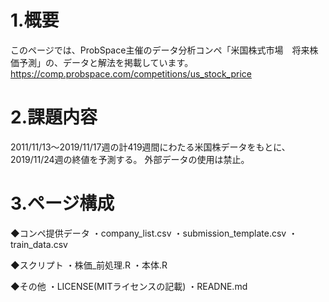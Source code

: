 # 1.概要
このページでは、ProbSpace主催のデータ分析コンペ「米国株式市場　将来株価予測」の、データと解法を掲載しています。
https://comp.probspace.com/competitions/us_stock_price

# 2.課題内容
2011/11/13～2019/11/17週の計419週間にわたる米国株データをもとに、2019/11/24週の終値を予測する。
外部データの使用は禁止。

# 3.ページ構成
◆コンペ提供データ
・company_list.csv
・submission_template.csv
・train_data.csv

◆スクリプト
・株価_前処理.R
・本体.R

◆その他
・LICENSE(MITライセンスの記載)
・READNE.md

